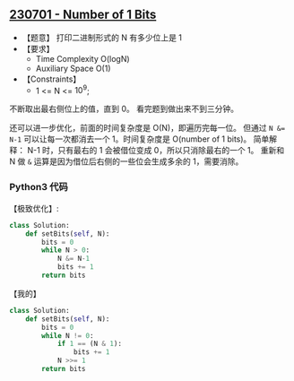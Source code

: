 ## [230701 - Number of 1 Bits](https://practice.geeksforgeeks.org/problems/set-bits0143/1)

- 【题意】 打印二进制形式的 N 有多少位上是 1
- 【要求】
    - Time Complexity O(logN)
    - Auxiliary Space O(1)
- 【Constraints】
    - 1 <= N <= $10^9$;

不断取出最右侧位上的值，直到 0。 看完题到做出来不到三分钟。

还可以进一步优化，前面的时间复杂度是 O(N)，即遍历完每一位。
但通过 `N &= N-1` 可以让每一次都消去一个 1。时间复杂度是 O(number of 1 bits)。
简单解释： N-1 时，只有最右的 1 会被借位变成 0，所以只消除最右的一个 1。 重新和 N 做 `&` 运算是因为借位后右侧的一些位会生成多余的 1，需要消除。

### Python3 代码

【极致优化】:
```py
class Solution:
	def setBits(self, N):
		bits = 0
		while N > 0:
		    N &= N-1
		    bits += 1
	    return bits
```

【我的】
```py
class Solution:
	def setBits(self, N):
		bits = 0
		while N != 0:
		    if 1 == (N & 1):
		        bits += 1
	        N >>= 1
        return bits
```